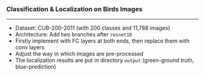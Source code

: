 ### Classification & Localization on Birds Images
---
* Dataset: CUB-200-2011 (with 200 classes and 11,788 images)
* Architecture: Add two branches after `resnet18`
* Firstly implement with FC layers at both ends, then replace them with conv layers
* Adjust the way in which images are pre-processed
* The localization results are put in directory `output` (green-ground truth, blue-prediction)
